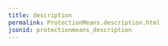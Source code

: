```yaml
---
title: description
permalink: ProtectionMeans.description.html
jsonid: protectionmeans_description
---
```

